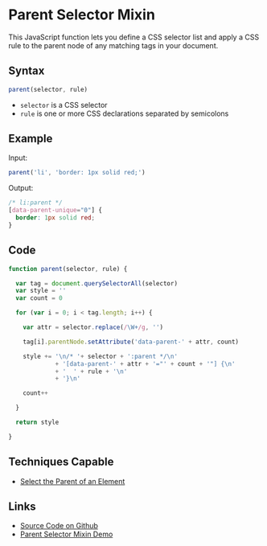 # Parent Selector Mixin

This JavaScript function lets you define a CSS selector list and apply a CSS rule to the parent node of any matching tags in your document.

## Syntax

```javascript
parent(selector, rule)
```

- `selector` is a CSS selector
- `rule` is one or more CSS declarations separated by semicolons

## Example

Input:

```javascript
parent('li', 'border: 1px solid red;')
```

Output:

```css
/* li:parent */
[data-parent-unique="0"] {
  border: 1px solid red;
}
```

## Code

```javascript
function parent(selector, rule) {

  var tag = document.querySelectorAll(selector)
  var style = ''
  var count = 0

  for (var i = 0; i < tag.length; i++) {

    var attr = selector.replace(/\W+/g, '')

    tag[i].parentNode.setAttribute('data-parent-' + attr, count)

    style += '\n/* '+ selector + ':parent */\n'
             + '[data-parent-' + attr + '="' + count + '"] {\n'
             + '  ' + rule + '\n'
             + '}\n'

    count++

  }

  return style

}
```

## Techniques Capable

- [Select the Parent of an Element](../techniques/parent-of-element.html)

## Links

- [Source Code on Github](https://github.com/tomhodgins/reprocss/blob/master/mixins/parent-selector.js)
- [Parent Selector Mixin Demo](https://tomhodgins.github.io/reprocss/test/parent-selector-mixin.html)